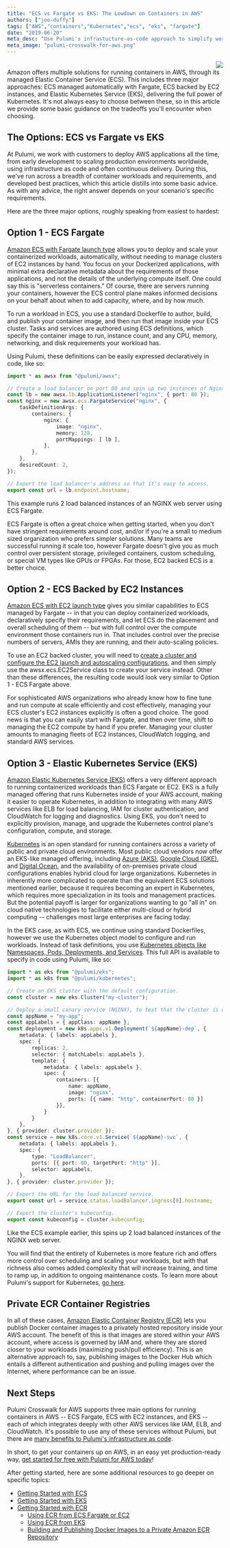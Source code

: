 ```yaml
---
title: "ECS vs Fargate vs EKS: The Lowdown on Containers in AWS"
authors: ["joe-duffy"]
tags: ["AWS","containers","Kubernetes","ecs", "eks", "fargate"]
date: "2019-06-20"
meta_desc: "Use Pulumi's infrastucture-as-code approach to simplify working with ECS Fargate, ECS with EC2 instances, and EKS."
meta_image: "pulumi-crosswalk-for-aws.png"
---
```


<img align="right" src="/images/partners/aws-apn.png">

<br />
Amazon offers multiple solutions for running containers in AWS, through
its managed Elastic Container Service (ECS). This includes three major
approaches: ECS managed automatically with Fargate, ECS backed by EC2
instances, and Elastic Kubernetes Service (EKS), delivering the full
power of Kubernetes. It's not always easy to choose between these, so in
this article we provide some basic guidance on the tradeoffs you'll
encounter when choosing.
<!--more-->

## The Options: ECS vs Fargate vs EKS

At Pulumi, we work with customers to deploy AWS applications all the
time, from early development to scaling production environments
worldwide, using infrastructure as code and often continuous delivery.
During this, we've run across a breadth of container workloads and
requirements, and developed best practices, which this article distills
into some basic advice. As with any advice, the right answer depends on
your scenario's specific requirements.

Here are the three major options, roughly speaking from easiest to
hardest:

## Option 1 - ECS Fargate

[Amazon ECS with Fargate launch type](https://aws.amazon.com/fargate) allows you to deploy and scale
your containerized workloads, automatically, without needing to manage
clusters of EC2 instances by hand. You focus on your Dockerized
applications, with minimal extra declarative metadata about the
requirements of those applications, and not the details of the
underlying compute itself. One could say this is "serverless
containers." Of course, there are servers running your containers,
however the ECS control plane makes informed decisions on your behalf
about when to add capacity, where, and by how much.

To run a workload in ECS, you use a standard Dockerfile to author,
build, and publish your container image, and then run that image inside
your ECS cluster. Tasks and services are authored using ECS definitions,
which specify the container image to run, instance count, and any CPU,
memory, networking, and disk requirements your workload has.

Using Pulumi, these definitions can be easily expressed declaratively in
code, like so:

```typescript
import * as awsx from "@pulumi/awsx";

// Create a load balancer on port 80 and spin up two instances of Nginx.
const lb = new awsx.lb.ApplicationListener("nginx", { port: 80 });
const nginx = new awsx.ecs.FargateService("nginx", {
    taskDefinitionArgs: {
        containers: {
            nginx: {
                image: "nginx",
                memory: 128,
                portMappings: [ lb ],
            },
        },
    },
    desiredCount: 2,
});

// Export the load balancer's address so that it's easy to access.
export const url = lb.endpoint.hostname;
```

This example runs 2 load balanced instances of an NGINX web server using
ECS Fargate.

ECS Fargate is often a great choice when getting started, when you don't
have stringent requirements around cost, and/or if you're a small to
medium sized organization who prefers simpler solutions. Many teams are
successful running it scale too, however Fargate doesn't give you as
much control over persistent storage, privileged containers, custom
scheduling, or special VM types like GPUs or FPGAs. For those, EC2
backed ECS is a better choice.

## Option 2 - ECS Backed by EC2 Instances

[Amazon ECS with EC2 launch type](https://aws.amazon.com/ecs) gives you
similar capabilities to ECS managed by Fargate -- in that you can
deploy containerized workloads, declaratively specify their
requirements, and let ECS do the placement and overall scheduling of
them -- but with full control over the compute environment those
containers run in. That includes control over the precise numbers of
servers, AMIs they are running, and their auto-scaling policies.

To use an EC2 backed cluster, you will need to
[create a cluster and configure the EC2 launch and autoscaling configurations](/docs/clouds/aws/guides/ecs#creating-an-auto-scaling-group-for-ecs-cluster-instances),
and then simply use the awsx.ecs.EC2Service class to create your service
instead. Other than these differences, the resulting code would look
very similar to Option 1 - ECS Fargate above.

For sophisticated AWS organizations who already know how to fine tune
and run compute at scale efficiently and cost effectively, managing your
ECS cluster's EC2 instances explicitly is often a good choice. The good
news is that you can easily start with Fargate, and then over time,
shift to managing the EC2 compute by hand if you prefer. Managing your
cluster amounts to managing fleets of EC2 instances, CloudWatch logging,
and standard AWS services.

## Option 3 - Elastic Kubernetes Service (EKS)

[Amazon Elastic Kubernetes Service (EKS)](https://aws.amazon.com/eks)
offers a very different approach to running containerized workloads than
ECS Fargate or EC2. EKS is a fully managed offering that runs Kubernetes
inside of your AWS account, making it easier to operate Kubernetes, in
addition to integrating with many AWS services like ELB for load
balancing, IAM for cluster authentication, and CloudWatch for logging
and diagnostics. Using EKS, you don't need to explicitly provision,
manage, and upgrade the Kubernetes control plane's configuration,
compute, and storage.

[Kubernetes](https://kubernetes.io) is an open standard for running
containers across a variety of public and private cloud environments.
Most public cloud vendors now offer an EKS-like managed offering,
including [Azure (AKS)](/registry/packages/kubernetes/how-to-guides/aks),
[Google Cloud (GKE)](/registry/packages/kubernetes/how-to-guides/gke),
and [Digital Ocean](/registry/packages/digitalocean/api-docs/),
and the availability of on-premises private cloud configurations enables
hybrid cloud for large organizations. Kubernetes in inherently more
complicated to operate than the equivalent ECS solutions mentioned
earlier, because it requires becoming an expert in Kubernetes, which
requires more specialization in its tools and management practices. But
the potential payoff is larger for organizations wanting to go "all in"
on cloud native technologies to facilitate either multi-cloud or hybrid
computing -- challenges most large enterprises are facing today.

In the EKS case, as with ECS, we continue using standard Dockerfiles,
however we use the Kubernetes object model to configure and run
workloads. Instead of task definitions, you use
[Kubernetes objects like Namespaces, Pods, Deployments, and Services](https://kubernetes.io/docs/concepts/overview/working-with-objects/kubernetes-objects/).
This full API is available to specify in code using Pulumi, like so:

```typescript
import * as eks from "@pulumi/eks";
import * as k8s from "@pulumi/kubernetes";

// Create an EKS cluster with the default configuration.
const cluster = new eks.Cluster("my-cluster");

// Deploy a small canary service (NGINX), to test that the cluster is working.
const appName = "my-app";
const appLabels = { appClass: appName };
const deployment = new k8s.apps.v1.Deployment(`${appName}-dep`, {
    metadata: { labels: appLabels },
    spec: {
        replicas: 2,
        selector: { matchLabels: appLabels },
        template: {
            metadata: { labels: appLabels },
            spec: {
                containers: [{
                    name: appName,
                    image: "nginx",
                    ports: [{ name: "http", containerPort: 80 }]
                }],
            }
        }
    },
}, { provider: cluster.provider });
const service = new k8s.core.v1.Service(`${appName}-svc`, {
    metadata: { labels: appLabels },
    spec: {
        type: "LoadBalancer",
        ports: [{ port: 80, targetPort: "http" }],
        selector: appLabels,
    },
}, { provider: cluster.provider });

// Export the URL for the load balanced service.
export const url = service.status.loadBalancer.ingress[0].hostname;

// Export the cluster's kubeconfig.
export const kubeconfig = cluster.kubeconfig;
```

Like the ECS example earlier, this spins up 2 load balanced instances of
the NGINX web server.

You will find that the entirety of Kubernetes is more feature rich and
offers more control over scheduling and scaling your workloads, but with
that richness also comes added complexity that will increase training,
and time to ramp up, in addition to ongoing maintenance costs. To learn
more about Pulumi's support for Kubernetes, [go here](/blog/pulumi-a-better-way-to-kubernetes/).

## Private ECR Container Registries

In all of these cases, [Amazon Elastic Container Registry (ECR)](/docs/clouds/aws/guides/ecr)
lets you publish
Docker container images to a privately hosted repository inside your AWS
account. The benefit of this is that images are stored within your AWS
account, where access is governed by IAM and, where they are stored
closer to your workloads (maximizing push/pull efficiency). This is an
alternative approach to, say, publishing images to the Docker Hub which
entails a different authentication and pushing and pulling images over
the Internet, where performance can be an issue.

## Next Steps

Pulumi Crosswalk for AWS supports three main options for running
containers in AWS -- ECS Fargate, ECS with EC2 instances, and EKS --
each of which integrates deeply with other AWS services like IAM, ELB,
and CloudWatch. It's possible to use any of these services without
Pulumi, but there are [many benefits to Pulumi's infrastructure as code](/why-pulumi).

In short, to get your containers up on AWS, in an easy yet
production-ready way, [get started for free with Pulumi for AWS today](/docs/clouds/aws/get-started/)!

After getting started, here are some additional resources to go deeper
on specific topics:

- [Getting Started with ECS](/docs/clouds/aws/guides/ecs/)
- [Getting Started with EKS](/docs/clouds/aws/guides/eks/)
- [Getting Started with ECR](/docs/clouds/aws/guides/ecr/)
    - [Using ECR from ECS Fargate or EC2](/docs/clouds/aws/guides/ecs#building-and-publishing-docker-images-automatically)
    - [Using ECR from EKS](/docs/clouds/aws/guides/eks#using-an-ecr-container-image-from-an-eks-kubernetes-deployment)
    - [Building and Publishing Docker Images to a Private Amazon ECR Repository](/blog/building-and-publishing-docker-images-to-a-private-amazon-ecr-repository/)

